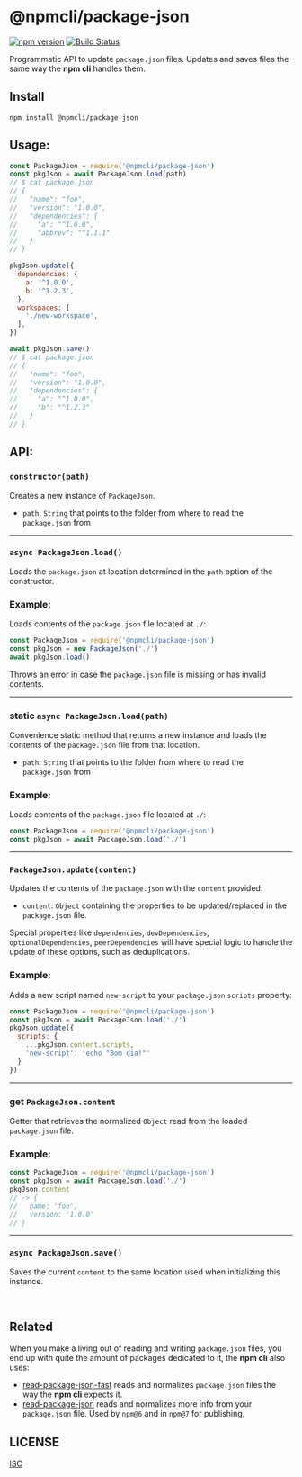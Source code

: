 # @npmcli/package-json

[![npm version](https://img.shields.io/npm/v/@npmcli/package-json)](https://www.npmjs.com/package/@npmcli/package-json)
[![Build Status](https://img.shields.io/github/workflow/status/npm/package-json/node-ci)](https://github.com/npm/package-json)

Programmatic API to update `package.json` files. Updates and saves files the
same way the **npm cli** handles them.

## Install

`npm install @npmcli/package-json`

## Usage:

```js
const PackageJson = require('@npmcli/package-json')
const pkgJson = await PackageJson.load(path)
// $ cat package.json
// {
//   "name": "foo",
//   "version": "1.0.0",
//   "dependencies": {
//     "a": "^1.0.0",
//     "abbrev": "^1.1.1"
//   }
// }

pkgJson.update({
  dependencies: {
    a: '^1.0.0',
    b: '^1.2.3',
  },
  workspaces: [
    './new-workspace',
  ],
})

await pkgJson.save()
// $ cat package.json
// {
//   "name": "foo",
//   "version": "1.0.0",
//   "dependencies": {
//     "a": "^1.0.0",
//     "b": "^1.2.3"
//   }
// }
```

## API:

### `constructor(path)`

Creates a new instance of `PackageJson`.

- `path`: `String` that points to the folder from where to read the
`package.json` from

---

### `async PackageJson.load()`

Loads the `package.json` at location determined in the `path` option of
the constructor.

### Example:

Loads contents of the `package.json` file located at `./`:

```js
const PackageJson = require('@npmcli/package-json')
const pkgJson = new PackageJson('./')
await pkgJson.load()
```

Throws an error in case the `package.json` file is missing or has invalid
contents.

---

### **static** `async PackageJson.load(path)`

Convenience static method that returns a new instance and loads the contents of
the `package.json` file from that location.

- `path`: `String` that points to the folder from where to read the
`package.json` from

### Example:

Loads contents of the `package.json` file located at `./`:

```js
const PackageJson = require('@npmcli/package-json')
const pkgJson = await PackageJson.load('./')
```

---

### `PackageJson.update(content)`

Updates the contents of the `package.json` with the `content` provided.

- `content`: `Object` containing the properties to be updated/replaced in the
`package.json` file.

Special properties like `dependencies`, `devDependencies`,
`optionalDependencies`, `peerDependencies` will have special logic to handle
the update of these options, such as deduplications.

### Example:

Adds a new script named `new-script` to your `package.json` `scripts` property:

```js
const PackageJson = require('@npmcli/package-json')
const pkgJson = await PackageJson.load('./')
pkgJson.update({
  scripts: {
    ...pkgJson.content.scripts,
    'new-script': 'echo "Bom dia!"'
  }
})
```

---

### **get** `PackageJson.content`

Getter that retrieves the normalized `Object` read from the loaded
`package.json` file.

### Example:

```js
const PackageJson = require('@npmcli/package-json')
const pkgJson = await PackageJson.load('./')
pkgJson.content
// -> {
//   name: 'foo',
//   version: '1.0.0'
// }
```

---

### `async PackageJson.save()`

Saves the current `content` to the same location used when initializing
this instance.

<br />

## Related

When you make a living out of reading and writing `package.json` files, you end
up with quite the amount of packages dedicated to it, the **npm cli** also
uses:

- [read-package-json-fast](https://github.com/npm/read-package-json-fast) reads
and normalizes `package.json` files the way the **npm cli** expects it.
- [read-package-json](https://github.com/npm/read-package-json) reads and
normalizes more info from your `package.json` file. Used by `npm@6` and in
`npm@7` for publishing.

## LICENSE

[ISC](./LICENSE)

